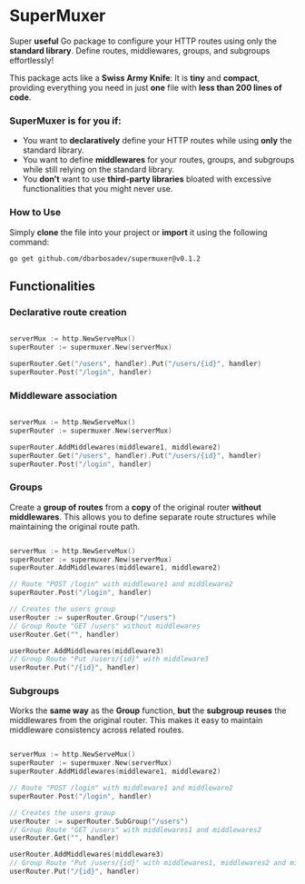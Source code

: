 # SuperMuxer

Super **useful** Go package to configure your HTTP routes using only the **standard library**. Define routes, middlewares, groups, and subgroups effortlessly!

This package acts like a **Swiss Army Knife**: It is **tiny** and **compact**, providing everything you need in just **one** file with **less than 200 lines of code**.

### SuperMuxer is for you if:

- You want to **declaratively** define your HTTP routes while using **only** the standard library.
- You want to define **middlewares** for your routes, groups, and subgroups while still relying on the standard library.
- You **don’t** want to use **third-party libraries** bloated with excessive functionalities that you might never use.


### How to Use

Simply **clone** the file into your project or **import** it using the following command:

```shell
go get github.com/dbarbosadev/supermuxer@v0.1.2
```


## Functionalities

### Declarative route creation

```go

serverMux := http.NewServeMux()
superRouter := supermuxer.New(serverMux)

superRouter.Get("/users", handler).Put("/users/{id}", handler)
superRouter.Post("/login", handler)

```

### Middleware association

```go

serverMux := http.NewServeMux()
superRouter := supermuxer.New(serverMux)

superRouter.AddMiddlewares(middleware1, middleware2)
superRouter.Get("/users", handler).Put("/users/{id}", handler)
superRouter.Post("/login", handler)

```

### Groups
Create a **group of routes** from a **copy** of the original router **without middlewares**. This allows you to define separate route structures while maintaining the original route path.

```go

serverMux := http.NewServeMux()
superRouter := supermuxer.New(serverMux)
superRouter.AddMiddlewares(middleware1, middleware2)

// Route "POST /login" with middleware1 and middleware2
superRouter.Post("/login", handler)

// Creates the users group
userRouter := superRouter.Group("/users")
// Group Route "GET /users" without middlewares
userRouter.Get("", handler)

userRouter.AddMiddlewares(middleware3)
// Group Route "Put /users/{id}" with middleware3
userRouter.Put("/{id}", handler)


```

### Subgroups
Works the **same way** as the **Group** function, **but** the **subgroup reuses** the middlewares from the original router. This makes it easy to maintain middleware consistency across related routes.
```go

serverMux := http.NewServeMux()
superRouter := supermuxer.New(serverMux)
superRouter.AddMiddlewares(middleware1, middleware2)

// Route "POST /login" with middleware1 and middleware2
superRouter.Post("/login", handler)

// Creates the users group
userRouter := superRouter.SubGroup("/users")
// Group Route "GET /users" with middlewares1 and middlewares2
userRouter.Get("", handler)

userRouter.AddMiddlewares(middleware3)
// Group Route "Put /users/{id}" with middlewares1, middlewares2 and middlewares3
userRouter.Put("/{id}", handler)

```
